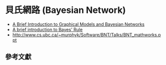 # 貝氏網路 (Bayesian Network)

* [A Brief Introduction to Graphical Models and Bayesian Networks](http://www.cs.ubc.ca/~murphyk/Bayes/bnintro.html)
* [A brief introduction to Bayes' Rule](http://www.cs.ubc.ca/~murphyk/Bayes/bayesrule.html)
* <http://www.cs.ubc.ca/~murphyk/Software/BNT/Talks/BNT_mathworks.ppt>

## 參考文獻
